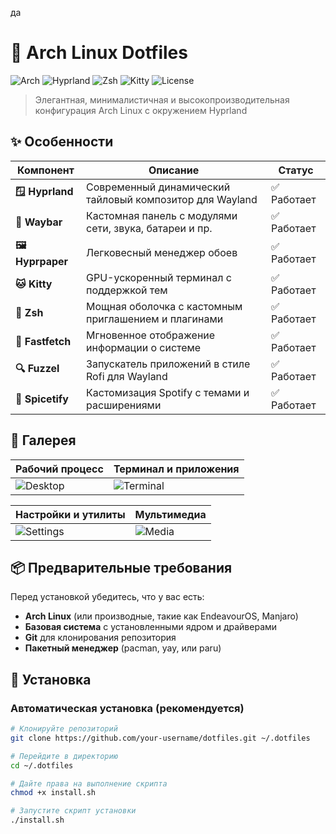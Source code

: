 да
# 🐧 Arch Linux Dotfiles

![Arch](https://img.shields.io/badge/Arch_Linux-1793D1?style=for-the-badge&logo=arch-linux&logoColor=white)
![Hyprland](https://img.shields.io/badge/Hyprland-4338CA?style=for-the-badge)
![Zsh](https://img.shields.io/badge/Shell-Zsh-1E8CBE?style=for-the-badge&logo=gnu-bash&logoColor=white)
![Kitty](https://img.shields.io/badge/Terminal-Kitty-302D41?style=for-the-badge&logo=windowsterminal&logoColor=white)
![License](https://img.shields.io/badge/License-MIT-green?style=for-the-badge)

> Элегантная, минималистичная и высокопроизводительная конфигурация Arch Linux с окружением Hyprland


## ✨ Особенности

| Компонент | Описание | Статус |
|-----------|----------|--------|
| **🪟 Hyprland** | Современный динамический тайловый композитор для Wayland | ✅ Работает |
| **🎨 Waybar** | Кастомная панель с модулями сети, звука, батареи и пр. | ✅ Работает |
| **🖼️ Hyprpaper** | Легковесный менеджер обоев | ✅ Работает |
| **🐱 Kitty** | GPU-ускоренный терминал с поддержкой тем | ✅ Работает |
| **🐚 Zsh** | Мощная оболочка с кастомным приглашением и плагинами | ✅ Работает |
| **🚀 Fastfetch** | Мгновенное отображение информации о системе | ✅ Работает |
| **🔍 Fuzzel** | Запускатель приложений в стиле Rofi для Wayland | ✅ Работает |
| **🎵 Spicetify** | Кастомизация Spotify с темами и расширениями | ✅ Работает |

## 🎨 Галерея



| Рабочий процесс | Терминал и приложения |
|-----------------|----------------------|
| ![Desktop](https://via.placeholder.com/400x250/161616/FFFFFF/?text=Рабочий+стол) | ![Terminal](https://via.placeholder.com/400x250/161616/FFFFFF/?text=Терминал) |

| Настройки и утилиты | Мультимедиа |
|---------------------|-------------|
| ![Settings](https://via.placeholder.com/400x250/161616/FFFFFF/?text=Настройки) | ![Media](https://via.placeholder.com/400x250/161616/FFFFFF/?text=Музыка) |

## 📦 Предварительные требования

Перед установкой убедитесь, что у вас есть:

- **Arch Linux** (или производные, такие как EndeavourOS, Manjaro)
- **Базовая система** с установленными ядром и драйверами
- **Git** для клонирования репозитория
- **Пакетный менеджер** (pacman, yay, или paru)

## 🚀 Установка

### Автоматическая установка (рекомендуется)

```bash
# Клонируйте репозиторий
git clone https://github.com/your-username/dotfiles.git ~/.dotfiles

# Перейдите в директорию
cd ~/.dotfiles

# Дайте права на выполнение скрипта
chmod +x install.sh

# Запустите скрипт установки
./install.sh